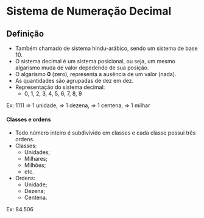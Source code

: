 # Sistema de Numeração Decimal

## Definição
- Também chamado de sistema hindu-arábico, sendo um sistema de base 10.
- O sistema decimal é um sistema posicional, ou seja, um mesmo algarismo muda de valor depedendo de sua posição.
- O algarismo **0** (zero), representa a ausência de um valor (nada).
- As quantidades são agrupadas de dez em dez.
- Representação do sistema decimal:
  - 0, 1, 2, 3, 4, 5, 6, 7, 8, 9

Ex: 1111 => 1 unidade, => 1 dezena, => 1 centena, => 1 milhar

#### Classes e ordens
- Todo número inteiro é subdivivido em classes e cada classe possui três ordens.
- Classes:
  - Unidades;
  - Milhares;
  - Milhões;
  - etc.
- Ordens:
  - Unidade;
  - Dezena;
  - Centena.

Ex: 84.506